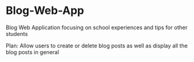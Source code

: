 # Blog-Web-App
Blog Web Application focusing on school experiences and tips for other students

Plan: 
    Allow users to create or delete blog posts as well as display all the blog posts in general
    